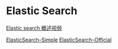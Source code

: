 # Elastic Search

[Elastic search 概述视频](./ElasticSearch.mp4)

[ElasticSearch-Simple](ElasticSearch-Simple.md)
[ElasticSearch-Official](ElasticSearch-Official.md)

